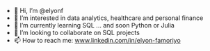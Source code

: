 - 👋 Hi, I’m @elyonf
- 👀 I’m interested in data analytics, healthcare and personal finance
- 🌱 I’m currently learning SQL ... and soon Python or Julia
- 💞️ I’m looking to collaborate on SQL projects 
- 📫 How to reach me: www.linkedin.com/in/elyon-famoriyo

<!---
elyonf/elyonf is a ✨ special ✨ repository because its `README.md` (this file) appears on your GitHub profile.
You can click the Preview link to take a look at your changes.
--->
